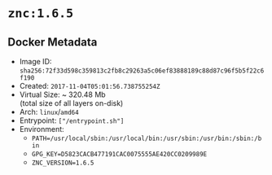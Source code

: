 # `znc:1.6.5`

## Docker Metadata

- Image ID: `sha256:72f33d598c359813c2fb8c29263a5c06ef83888189c88d87c96f5b5f22c6f190`
- Created: `2017-11-04T05:01:56.738755254Z`
- Virtual Size: ~ 320.48 Mb  
  (total size of all layers on-disk)
- Arch: `linux`/`amd64`
- Entrypoint: `["/entrypoint.sh"]`
- Environment:
  - `PATH=/usr/local/sbin:/usr/local/bin:/usr/sbin:/usr/bin:/sbin:/bin`
  - `GPG_KEY=D5823CACB477191CAC0075555AE420CC0209989E`
  - `ZNC_VERSION=1.6.5`
